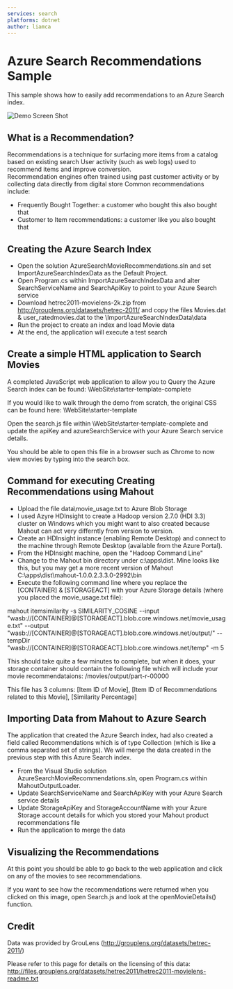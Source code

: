 ```yaml
---
services: search
platforms: dotnet
author: liamca
---
```


# Azure Search Recommendations Sample

This sample shows how to easily add recommendations to an Azure Search index.  

![Demo Screen Shot](https://raw.githubusercontent.com/liamca/azure-search-recommendations/master/product_recommendations.png)

## What is a Recommendation?

Recommendations is a technique for surfacing more items from a catalog based on existing search User activity (such as web logs) used to recommend items and improve conversion.  
Recommendation engines often trained using past customer activity or by collecting data directly from digital store
Common recommendations include: 
- Frequently Bought Together: a customer who bought this also bought that
- Customer to Item recommendations: a customer like you also bought that

## Creating the Azure Search Index

- Open the solution AzureSearchMovieRecommendations.sln and set ImportAzureSearchIndexData as the Default Project.  
- Open Program.cs within ImportAzureSearchIndexData and alter SearchServiceName and SearchApiKey to point to your Azure Search service
- Download hetrec2011-movielens-2k.zip from http://grouplens.org/datasets/hetrec-2011/ and copy the files Movies.dat & user_ratedmovies.dat to the \ImportAzureSearchIndexData\data
- Run the project to create an index and load Movie data 
- At the end, the application will execute a test search

## Create a simple HTML application to Search Movies

A completed JavaScript web application to allow you to Query the Azure Search index can be found: 
\WebSite\starter-template-complete

If you would like to walk through the demo from scratch, the original CSS can be found here:
\WebSite\starter-template

Open the search.js file within \WebSite\starter-template-complete and update the apiKey and azureSearchService with your Azure Search service details.

You should be able to open this file in a browser such as Chrome to now view movies by typing into the search box.

## Command for executing Creating Recommendations using Mahout

- Upload the file data\movie_usage.txt to Azure Blob Storage 
- I used Azyre HDInsight to create a Hadoop version 2.7.0  (HDI 3.3) cluster on Windows which you might want to also created because Mahout can act very differntly from version to version.
- Create an HDInsight instance (enabling Remote Desktop) and connect to the machine through Remote Desktop (available from the Azure Portal).  
- From the HDInsight machine, open the "Hadoop Command Line"
- Change to the Mahout bin directory under c:\apps\dist.  Mine looks like this, but you may get a more recent version of Mahout
	C:\apps\dist\mahout-1.0.0.2.3.3.0-2992\bin
- Execute the following command line where you replace the [CONTAINER] & [STORAGEACT] with your Azure Storage details (where you placed the movie_usage.txt file):

mahout itemsimilarity -s SIMILARITY_COSINE --input "wasb://[CONTAINER]@[STORAGEACT].blob.core.windows.net/movie_usage.txt" --output "wasb://[CONTAINER]@[STORAGEACT].blob.core.windows.net/output/" --tempDir "wasb://[CONTAINER]@[STORAGEACT].blob.core.windows.net/temp" -m 5

This should take quite a few minutes to complete, but when it does, your storage container should contain the following file which will include your movie recommendataions:
/movies/output/part-r-00000

This file has 3 columns: [Item ID of Movie], [Item ID of Recommendations related to this Movie], [Similarity Percentage]

## Importing Data from Mahout to Azure Search

The application that created the Azure Search index, had also created a field called Recommendations which is of type Collection (which is like a comma separated set of strings).  We will merge the data created in the previous step with this Azure Search index.  

- From the Visual Studio solution AzureSearchMovieRecommendations.sln, open Program.cs within MahoutOutputLoader.
- Update SearchServiceName and SearchApiKey with your Azure Search service details
- Update StorageApiKey and StorageAccountName with your Azure Storage account details for which you stored your Mahout product recommendations file
- Run the application to merge the data
 
## Visualizing the Recommendations
At this point you should be able to go back to the web application and click on any of the movies to see recommendations.

If you want to see how the recommendations were returned when you clicked on this image, open Search.js and look at the openMovieDetails() function.

## Credit

Data was provided by GrouLens (http://grouplens.org/datasets/hetrec-2011/)

Please refer to this page for details on the licensing of this data: http://files.grouplens.org/datasets/hetrec2011/hetrec2011-movielens-readme.txt


